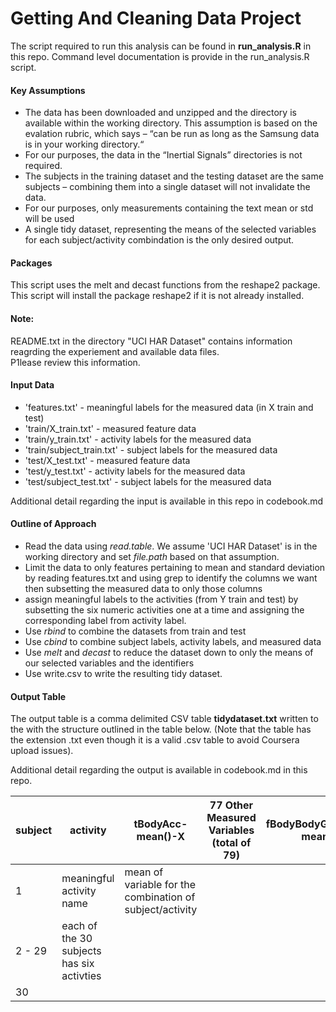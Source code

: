 Getting And Cleaning Data Project
=================================

The script required to run this analysis can be found in **run_analysis.R** in this repo.
Command level documentation is provide in the run_analysis.R script.

####	Key Assumptions
*  	The data has been downloaded and unzipped and the directory is available within the working directory.
	This assumption is based on the evalation rubric, which says – “can be run as long as the Samsung data is in your working directory.“
*	For our purposes, the data in the “Inertial Signals” directories is not required.  
*	The subjects in the training dataset and the testing dataset are the same subjects – combining them into a single
	dataset will not invalidate the data. 
*  	For our purposes, only measurements containing the text mean or std will be used 
*	A single tidy dataset, representing the means of the selected variables for each subject/activity combindation
	is the only desired output. 

####  	Packages 
This script uses the melt and decast functions from the reshape2 package.  This script will install the package reshape2 if it is not already installed.
	
####  Note:
README.txt in the directory "UCI HAR Dataset" contains information reagrding the experiement and available data files.  
P1lease review this information.

####	Input Data
* 'features.txt' - meaningful labels for the measured data (in X train and test)
* 'train/X_train.txt' - measured feature data
* 'train/y_train.txt' - activity labels for the measured data
* 'train/subject_train.txt' - subject labels for the measured data
* 'test/X_test.txt' - measured feature data
* 'test/y_test.txt' - activity labels for the measured data
* 'test/subject_test.txt' - subject labels for the measured data

Additional detail regarding the input is available in this repo in codebook.md


####	Outline of Approach
*	Read the data using _read.table_.  We assume 'UCI HAR Dataset' is in the working directory and set _file.path_ 		based on that assumption.
*	Limit the data to only features pertaining to mean and standard deviation by reading features.txt and using grep to identify the columns we want then subsetting the measured data to only those columns
*	assign meaningful labels to the activities (from Y train and test) by subsetting the six numeric activities one at a time and assigning the corresponding label from activity label.
*	Use _rbind_ to combine the datasets from train and test
*	Use _cbind_ to combine subject labels, activity labels, and measured data
*	Use _melt_ and _decast_ to reduce the dataset down to only the means of our selected variables and the identifiers
*	Use write.csv to write the resulting tidy dataset.

####	Output Table

The output table is a comma delimited CSV table **tidydataset.txt** written to the  with the structure outlined in the table below.  (Note that the table has the extension .txt even though it is a valid .csv table to avoid Coursera upload issues).

Additional detail regarding the output is available in codebook.md in this repo. 

| subject |  activity  |  tBodyAcc-mean()-X | 77 Other Measured Variables (total of 79) | fBodyBodyGyroJerkMag-meanFreq()|
|-------------|-----------------|-----------------------|---|----------------------|
| 1           |  meaningful activity name  | mean of variable for the combination of subject/activity
| 2 - 29 | each of the 30 subjects has six activties | | | |
| 30          |                 |                         |                        |
